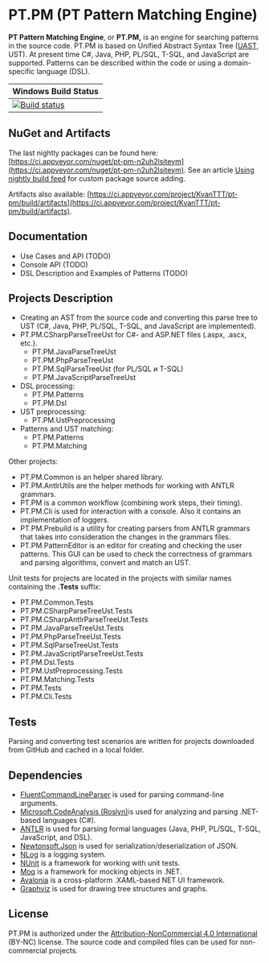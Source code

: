 # PT.PM (PT Pattern Matching Engine)

**PT Pattern Matching Engine**, or **PT.PM,** is an engine for searching patterns in the source code.
PT.PM is based on Unified Abstract Syntax Tree ([UAST](https://en.wikipedia.org/wiki/Abstract_syntax_tree#Unified_AST),
UST). At present time C\#, Java, PHP, PL/SQL, T-SQL, and JavaScript
are supported. Patterns can be described within the code or using a
domain-specific language (DSL).

| Windows Build Status |
|---|
|[![Build status](https://ci.appveyor.com/api/projects/status/eh3u6u64rdvim2ef?svg=true)](https://ci.appveyor.com/project/KvanTTT/pt-pm)|

## NuGet and Artifacts

The last nightly packages can be found here: [https://ci.appveyor.com/nuget/pt-pm-n2uh2lsiteym](https://ci.appveyor.com/nuget/pt-pm-n2uh2lsiteym). See an article [Using nightly build feed](https://github.com/AvaloniaUI/Avalonia/wiki/Using-nightly-build-feed) for custom package source adding.

Artifacts also available: [https://ci.appveyor.com/project/KvanTTT/pt-pm/build/artifacts](https://ci.appveyor.com/project/KvanTTT/pt-pm/build/artifacts).

## Documentation

* Use Cases and API (TODO)
* Console API (TODO)
* DSL Description and Examples of Patterns (TODO)

## Projects Description

* Creating an AST from the source code and converting this parse tree to UST 
(C\#, Java, PHP, PL/SQL, T-SQL, and JavaScript are implemented).
* PT.PM.CSharpParseTreeUst for C\#- and ASP.NET files (.aspx, .ascx, etc.).
	* PT.PM.JavaParseTreeUst
	* PT.PM.PhpParseTreeUst
	* PT.PM.SqlParseTreeUst (for PL/SQL и T-SQL)
	* PT.PM.JavaScriptParseTreeUst
* DSL processing:
	* PT.PM.Patterns
	* PT.PM.Dsl
* UST preprocessing:
	* PT.PM.UstPreprocessing
* Patterns and UST matching:
	* PT.PM.Patterns
	* PT.PM.Matching

Other projects:

* PT.PM.Common is an helper shared library.
* PT.PM.AntlrUtils are the helper methods for working with ANTLR
    grammars.
* PT.PM is a common workflow (combining work steps, their timing).
* PT.PM.Cli is used for interaction with a console. Also it contains
   an implementation of loggers.
* PT.PM.Prebuild is a utility for creating parsers from ANTLR grammars
    that takes into consideration the changes in the grammars files.
* PT.PM.PatternEditor is an editor for creating and checking the user
    patterns. This GUI can be used to check the correctness of grammars
    and parsing algorithms, convert and match an UST.

Unit tests for projects are located in the projects with similar names
containing the **.Tests** suffix:

* PT.PM.Common.Tests
* PT.PM.CSharpParseTreeUst.Tests
* PT.PM.CSharpAntlrParseTreeUst.Tests
* PT.PM.JavaParseTreeUst.Tests
* PT.PM.PhpParseTreeUst.Tests
* PT.PM.SqlParseTreeUst.Tests
* PT.PM.JavaScriptParseTreeUst.Tests
* PT.PM.Dsl.Tests
* PT.PM.UstPreprocessing.Tests
* PT.PM.Matching.Tests
* PT.PM.Tests
* PT.PM.Cli.Tests

## Tests

Parsing and converting test scenarios are written for projects
downloaded from GitHub and cached in a local folder.

## Dependencies
* [FluentCommandLineParser](https://github.com/fclp/fluent-command-line-parser)
    is used for parsing command-line arguments.
* [Microsoft.CodeAnalysis
    (Roslyn)](https://github.com/dotnet/roslyn)is used for analyzing and
    parsing .NET-based languages (C\#).
* [ANTLR](http://www.antlr.org/) is used for parsing formal languages
    (Java, PHP, PL/SQL, T-SQL, JavaScript, and DSL).
* [Newtonsoft.Json](http://www.newtonsoft.com/json) is used for
    serialization/deserialization of JSON.
* [NLog](http://nlog-project.org/) is a logging system.
* [NUnit](http://www.nunit.org/) is a framework for working with unit
    tests.
* [Moq](https://github.com/Moq/moq4) is a framework for mocking
    objects in .NET.
* [Avalonia](https://github.com/AvaloniaUI/Avalonia) is a
    cross-platform .XAML-based NET UI framework.
* [Graphviz](http://www.graphviz.org/) is used for drawing tree
    structures and graphs.

## License

PT.PM is authorized under the [Attribution-NonCommercial 4.0
International](https://creativecommons.org/licenses/by-nc/4.0/legalcode)
(BY-NC) license. The source code and compiled files can be used for
non-commercial projects.
